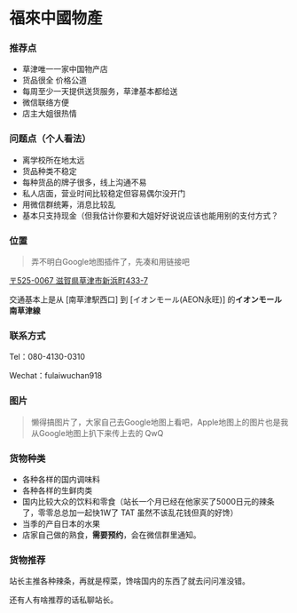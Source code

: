 # 福來中國物產

### 推荐点

- 草津唯一一家中国物产店
- 货品很全 价格公道
- 每周至少一天提供送货服务，草津基本都给送
- 微信联络方便
- 店主大姐很热情

### 问题点（个人看法）

- 离学校所在地太远
- 货品种类不稳定
- 每种货品的牌子很多，线上沟通不易
- 私人店面，营业时间比较稳定但容易偶尔没开门
- 用微信群统筹，消息比较乱
- 基本只支持现金（但我估计你要和大姐好好说说应该也能用别的支付方式？

### 位置

>弄不明白Google地图插件了，先凑和用链接吧

[〒525-0067 滋賀県草津市新浜町433-7](https://goo.gl/maps/5U23uMQSeeLNBZr97)

交通基本上是从 [南草津駅西口] 到 [イオンモール(AEON永旺)] 的**イオンモール南草津線**

### 联系方式

Tel：080-4130-0310

Wechat：fulaiwuchan918

### 图片

>懒得搞图片了，大家自己去Google地图上看吧，Apple地图上的图片也是我从Google地图上扒下来传上去的 QwQ

### 货物种类

- 各种各样的国内调味料
- 各种各样的生鲜肉类
- 国内比较大众的饮料和零食（站长一个月已经在他家买了5000日元的辣条了，零零总总加一起快1W了 TAT 虽然不该乱花钱但真的好馋）
- 当季的产自日本的水果
- 店家自己做的熟食，**需要预约**，会在微信群里通知。

### 货物推荐

站长主推各种辣条，再就是榨菜，馋啥国内的东西了就去问问准没错。

还有人有啥推荐的话私聊站长。
